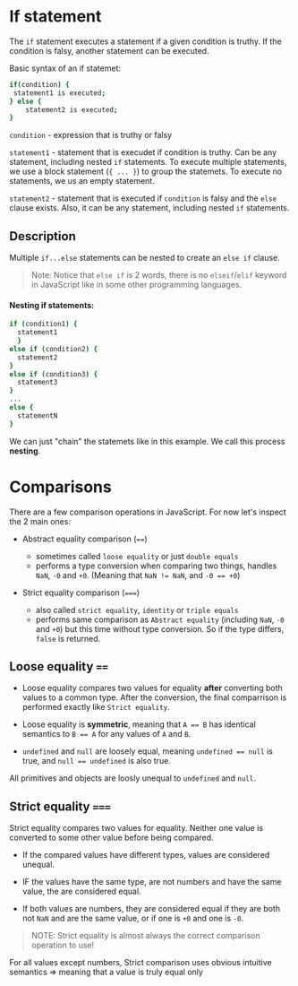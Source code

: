 # If statement

The `if` statement executes a statement if a given condition is truthy. If the condition is falsy, another statement can be executed.

Basic syntax of an if statemet:

```sh
if(condition) {
 statement1 is executed;
} else {
    statement2 is executed;
}
```

`condition` - expression that is truthy or falsy

`statement1` - statement that is execudet if condition is truthy. Can be any statement, including nested `if` statements. To execute multiple statements, we use a block statement (`{ ... }`) to group the statemets. To execute no statements, we us an empty statement.

`statement2` - statement that is executed if `condition` is falsy and the `else` clause exists. Also, it can be any statement, including nested `if` statements.

## Description

Multiple `if...else` statements can be nested to create an `else if` clause.

> Note: Notice that `else if` is 2 words, there is no `elseif`/`elif` keyword in JavaScript like in some other programming languages.

#### Nesting if statements:

```sh
if (condition1) {
  statement1
  }
else if (condition2) {
  statement2
}
else if (condition3) {
  statement3
}
...
else {
  statementN
}
```

We can just "chain" the statemets like in this example. We call this process **nesting**.

# Comparisons

There are a few comparison operations in JavaScript. For now let's inspect the 2 main ones:

- Abstract equality comparison (`==`)

  - sometimes called `loose equality` or just `double equals`
  - performs a type conversion when comparing two things, handles `NaN`, `-0` and `+0`. (Meaning that `NaN != NaN`, and `-0 == +0`)

- Strict equality comparison (`===`)
  - also called `strict equality`, `identity` or `triple equals`
  - performs same comparison as `Abstract equality` (including `NaN`, `-0` and `+0`) but this time without type conversion. So if the type differs, `false` is returned.

## Loose equality `==`

- Loose equality compares two values for equality **after** converting both values to a common type. After the conversion, the final comparrison is performed exactly like `Strict equality`.

- Loose equality is **symmetric**, meaning that `A == B` has identical semantics to `B == A` for any values of `A` and `B`.

- `undefined` and `null` are loosely equal, meaning `undefined == null` is true, and `null == undefined` is also true.

All primitives and objects are loosly unequal to `undefined` and `null`.

## Strict equality `===`

Strict equality compares two values for equality. Neither one value is converted to some other value before being compared.

- If the compared values have different types, values are considered unequal.

- IF the values have the same type, are not numbers and have the same value, the are considered equal.

- If both values are numbers, they are considered equal if they are both not `NaN` and are the same value, or if one is `+0` and one is `-0`.

> NOTE: Strict equality is almost always the correct comparison operation to use!

For all values except numbers, Strict comparison uses obvious intuitive semantics => meaning that a value is truly equal only